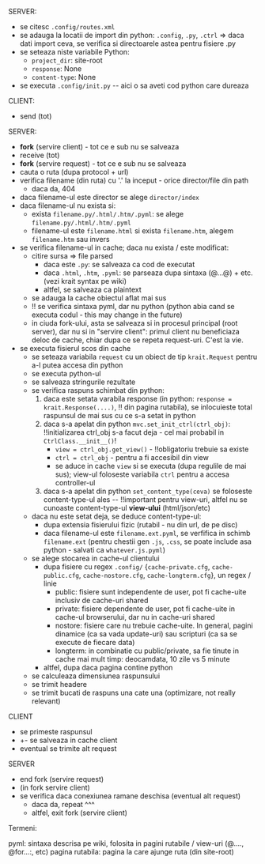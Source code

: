 SERVER:

* se citesc `.config/routes.xml`
* se adauga la locatii de import din python: `.config`, `.py`, `.ctrl` => daca dati import ceva, se verifica si directoarele astea pentru fisiere .py
* se seteaza niste variabile Python:
	* `project_dir`: site-root
	* `response`: None
	* `content-type`: None
* se executa `.config/init.py` -- aici o sa aveti cod python care dureaza

CLIENT: 

* send (tot)

SERVER:

* **fork** (servire client) - tot ce e sub nu se salveaza
* receive (tot)
* **fork** (servire request) - tot ce e sub nu se salveaza
* cauta o ruta (dupa protocol + url) 
* verifica filename (din ruta) cu '.' la inceput - orice director/file din path
	* daca da, 404
* daca filename-ul este director se alege `director/index`
* daca filename-ul nu exista si:
	* exista `filename.py/.html/.htm/.pyml`: se alege `filename.py/.html/.htm/.pyml`
	* filename-ul este `filename.html` si exista `filename.htm`, alegem `filename.htm` sau invers
* se verifica filename-ul in cache; daca nu exista / este modificat:
	* citire sursa => file parsed
		* daca este `.py`: se salveaza ca cod de executat
		* daca `.html`, `.htm`, `.pyml`: se parseaza dupa sintaxa (@...@) + etc. (vezi krait syntax pe wiki) 
		* altfel, se salveaza ca plaintext
	* se adauga la cache obiectul aflat mai sus
	* !! se verifica sintaxa pyml, dar nu python (python abia cand se executa codul - this may change in the future)
	* in ciuda fork-ului, asta se salveaza si in procesul principal (root server), dar nu si in "servire client": primul client nu beneficiaza deloc de cache, chiar dupa ce se repeta request-uri. C'est la vie.
* se executa fisierul scos din cache
	* se seteaza variabila `request` cu un obiect de tip `krait.Request` pentru a-l putea accesa din python
	* se executa python-ul
	* se salveaza stringurile rezultate
	* se verifica raspuns schimbat din python:
		1. daca este setata varabila response (in python: `response = krait.Response(....)`, !! din pagina rutabila), se inlocuieste total raspunsul de mai sus cu ce s-a setat in python
		2. daca s-a apelat din python `mvc.set_init_ctrl(ctrl_obj)`: !!initializarea ctrl_obj s-a facut deja - cel mai probabil in `CtrlClass.__init__()`!
			* `view = ctrl_obj.get_view()` - !!obligatoriu trebuie sa existe
			* `ctrl = ctrl_obj` - pentru a fi accesibil din view
			* se aduce in cache `view` si se executa (dupa regulile de mai sus); view-ul foloseste variabila `ctrl` pentru a accesa controller-ul
		3. daca s-a apelat din python `set_content_type(ceva)` se foloseste content-type-ul ales -- !!important pentru view-uri, altfel nu se cunoaste content-type-ul **view-ului** (html/json/etc)
	* daca nu este setat deja, se deduce content-type-ul:
		* dupa extensia fisierului fizic (rutabil - nu din url, de pe disc)
		* daca filename-ul este `filename.ext.pyml`, se verfifica in schimb `filename.ext` (pentru chestii gen `.js`, `.css`, se poate include asa python - salvati ca `whatever.js.pyml`)
	* se alege stocarea in cache-ul clientului
		* dupa fisiere cu regex `.config/` {`cache-private.cfg`, `cache-public.cfg`, `cache-nostore.cfg`, `cache-longterm.cfg`}, un regex / linie
			* public: fisiere sunt independente de user, pot fi cache-uite inclusiv de cache-uri shared
			* private: fisiere dependente de user, pot fi cache-uite in cache-ul browserului, dar nu in cache-uri shared
			* nostore: fisiere care nu trebuie cache-uite. In general, pagini dinamice (ca sa vada update-uri) sau scripturi (ca sa se execute de fiecare data)
			* longterm: in combinatie cu public/private, sa fie tinute in cache mai mult timp: deocamdata, 10 zile vs 5 minute 
		* altfel, dupa daca pagina contine python
	* se calculeaza dimensiunea raspunsului
	* se trimit headere
	* se trimit bucati de raspuns una cate una (optimizare, not really relevant)

CLIENT

* se primeste raspunsul
* +- se salveaza in cache client
* eventual se trimite alt request

SERVER

* end fork (servire request)
* (in fork servire client)
* se verifica daca conexiunea ramane deschisa (eventual alt request)
	* daca da, repeat \^\^\^
	* altfel, exit fork (servire client) 

Termeni:

pyml: sintaxa descrisa pe wiki, folosita in pagini rutabile / view-uri (@...., @for...:, etc)
pagina rutabila: pagina la care ajunge ruta (din site-root)